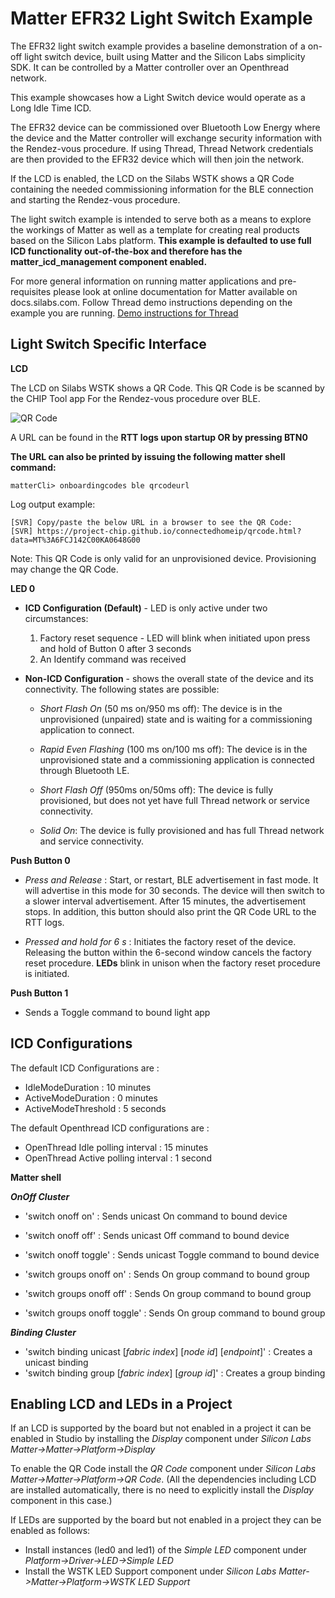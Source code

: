 # Matter EFR32 Light Switch Example

The EFR32 light switch example provides a baseline demonstration of a on-off
light switch device, built using Matter and the Silicon Labs simplicity SDK. It can
be controlled by a Matter controller over an Openthread network.

This example showcases how a Light Switch device would operate as a Long Idle Time ICD.

The EFR32 device can be commissioned over Bluetooth Low Energy where the device
and the Matter controller will exchange security information with the Rendez-vous
procedure. If using Thread, Thread Network credentials are then provided to the
EFR32 device which will then join the network.

If the LCD is enabled, the LCD on the Silabs WSTK shows a QR Code containing the
needed commissioning information for the BLE connection and starting the
Rendez-vous procedure.

The light switch example is intended to serve both as a means to explore the
workings of Matter as well as a template for creating real products based on the
Silicon Labs platform. **This example is defaulted to use full ICD functionality
out-of-the-box and therefore has the matter_icd_management component enabled.**

For more general information on running matter applications and pre-requisites please look at online
documentation for Matter available on docs.silabs.com. Follow Thread demo instructions depending on the example you are running.
[Demo instructions for Thread](https://docs.silabs.com/matter/2.6.1/matter-thread)

## Light Switch Specific Interface

**LCD** 

The LCD on Silabs WSTK shows a QR Code. This QR Code is be scanned by the CHIP Tool app For the Rendez-vous procedure over BLE.

![QR Code](qr_code_img.png)

A URL can be found in the **RTT logs upon startup OR by pressing BTN0**

**The URL can also be printed by issuing the following matter shell command:**

```shell
matterCli> onboardingcodes ble qrcodeurl
```

Log output example:

```shell
[SVR] Copy/paste the below URL in a browser to see the QR Code:
[SVR] https://project-chip.github.io/connectedhomeip/qrcode.html?data=MT%3A6FCJ142C00KA0648G00
```

Note: This QR Code is only valid for an unprovisioned device. Provisioning may change the QR Code.

**LED 0**

- **ICD Configuration (Default)** - LED is only active under two circumstances:

  1. Factory reset sequence - LED will blink when initiated upon press and hold of
     Button 0 after 3 seconds
  2. An Identify command was received

- **Non-ICD Configuration** - shows the overall state of the device and its connectivity. The
  following states are possible:

  - _Short Flash On_ (50 ms on/950 ms off): The device is in the
    unprovisioned (unpaired) state and is waiting for a commissioning
    application to connect.

  - _Rapid Even Flashing_ (100 ms on/100 ms off): The device is in the
    unprovisioned state and a commissioning application is connected through
    Bluetooth LE.

  - _Short Flash Off_ (950ms on/50ms off): The device is fully
    provisioned, but does not yet have full Thread network or service
    connectivity.

  - _Solid On_: The device is fully provisioned and has full Thread
    network and service connectivity.

**Push Button 0**

- _Press and Release_ : Start, or restart, BLE advertisement in fast mode. It will advertise in this mode
  for 30 seconds. The device will then switch to a slower interval advertisement.
  After 15 minutes, the advertisement stops. In addition, this button should also print the QR Code URL to the RTT logs.

- _Pressed and hold for 6 s_ : Initiates the factory reset of the device. Releasing the button within the 6-second window cancels the factory reset procedure. **LEDs** blink in unison when the factory reset procedure is initiated.

**Push Button 1**

- Sends a Toggle command to bound light app

## ICD Configurations

The default ICD Configurations are :

- IdleModeDuration : 10 minutes
- ActiveModeDuration : 0 minutes
- ActiveModeThreshold : 5 seconds

The default Openthread ICD configurations are :

- OpenThread Idle polling interval : 15 minutes
- OpenThread Active polling interval : 1 second

**Matter shell**

**_OnOff Cluster_**

- 'switch onoff on' : Sends unicast On command to bound device
- 'switch onoff off' : Sends unicast Off command to bound device
- 'switch onoff toggle' : Sends unicast Toggle command to bound device

- 'switch groups onoff on' : Sends On group command to bound group
- 'switch groups onoff off' : Sends On group command to bound group
- 'switch groups onoff toggle' : Sends On group command to bound group

**_Binding Cluster_**

- 'switch binding unicast [*fabric index*] [*node id*] [*endpoint*]' : Creates a unicast binding
- 'switch binding group [*fabric index*] [*group id*]' : Creates a group binding

## Enabling LCD and LEDs in a Project

If an LCD is supported by the board but not enabled in a project it can be enabled in Studio by installing the _Display_ component under _Silicon Labs Matter->Matter->Platform->Display_

To enable the QR Code install the _QR Code_ component under _Silicon Labs Matter->Matter->Platform->QR Code_. (All the dependencies including LCD are installed automatically, there is no need to explicitly install the _Display_ component in this case.)

If LEDs are supported by the board but not enabled in a project they can be enabled as follows:

- Install instances (led0 and led1) of the _Simple LED_ component under _Platform->Driver->LED->Simple LED_
- Install the WSTK LED Support component under _Silicon Labs Matter->Matter->Platform->WSTK LED Support_
